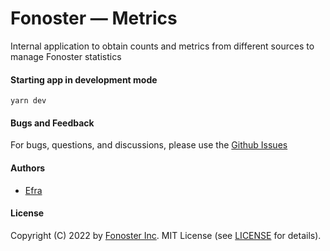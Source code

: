 # Fonoster — Metrics

Internal application to obtain counts and metrics from different sources to manage Fonoster statistics

#### Starting app in development mode

```shell
yarn dev
```

#### Bugs and Feedback

For bugs, questions, and discussions, please use the [Github Issues](https://github.com/fonoster/webapp/issues)

#### Authors

- [Efra](https://github.com/efraa)

#### License

Copyright (C) 2022 by [Fonoster Inc](https://fonoster.com). MIT License (see [LICENSE](/LICENSE) for details).

